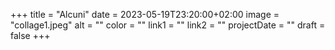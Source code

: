 +++
title = "Alcuni"
date = 2023-05-19T23:20:00+02:00
image = "collage1.jpeg"
alt = ""
color = ""
link1 = ""
link2 = ""
projectDate = ""
draft = false
+++
